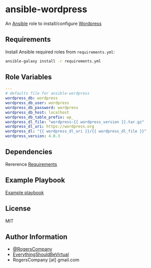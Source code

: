 # ansible-wordpress

An [Ansible](https://www.ansible.com) role to install/configure [Wordpress](https://wordpress.org)

## Requirements

Install Ansible required roles from `requirements.yml`:

```bash
ansible-galaxy install -r requirements.yml
```

## Role Variables

```yaml
---
# defaults file for ansible-wordpress
wordpress_db: wordpress
wordpress_db_user: wordpress
wordpress_db_password: wordpress
wordpress_db_host: localhost
wordpress_db_table_prefix: wp_
wordpress_dl_file: "wordpress-{{ wordpress_version }}.tar.gz"
wordpress_dl_uri: https://wordpress.org
wordpress_dl: "{{ wordpress_dl_uri }}/{{ wordpress_dl_file }}"
wordpress_version: 4.8.3
```

## Dependencies

Rererence [Requirements](#requirements)

## Example Playbook

[Example playbook](./playbook.yml)

## License

MIT

## Author Information

-   [@RogersCompany](https://www.twitter.com/RogersCompany)
-   [EverythingShouldBeVirtual](https://everythingshouldbevirtual.com)
-   RogersCompany [at] gmail.com
